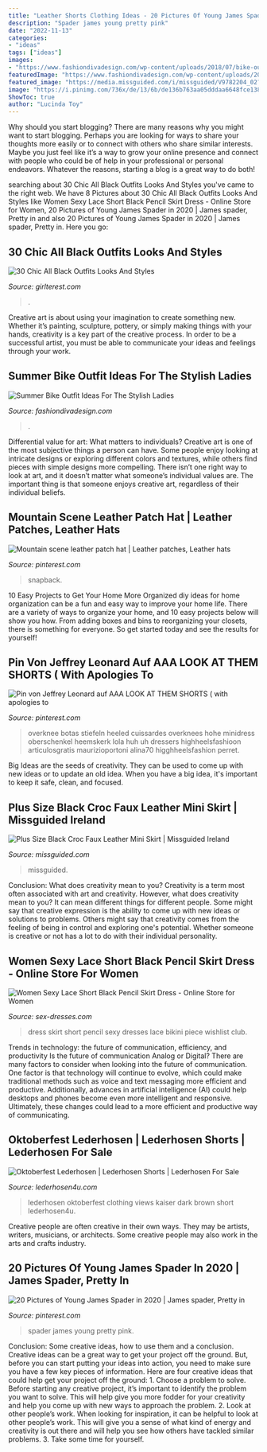 ```yaml
---
title: "Leather Shorts Clothing Ideas - 20 Pictures Of Young James Spader In 2020"
description: "Spader james young pretty pink"
date: "2022-11-13"
categories:
- "ideas"
tags: ["ideas"]
images:
- "https://www.fashiondivadesign.com/wp-content/uploads/2018/07/bike-outfits-5--920x1380.jpg"
featuredImage: "https://www.fashiondivadesign.com/wp-content/uploads/2018/07/bike-outfits-5--920x1380.jpg"
featured_image: "https://media.missguided.com/i/missguided/V9782204_02?fmt=jpeg&amp;fmt.jpeg.interlaced=true&amp;$product-page__main--2x$"
image: "https://i.pinimg.com/736x/de/13/6b/de136b763aa05dddaa6648fce1388d2a.jpg"
ShowToc: true
author: "Lucinda Toy"
---
```



Why should you start blogging?
There are many reasons why you might want to start blogging. Perhaps you are looking for ways to share your thoughts more easily or to connect with others who share similar interests. Maybe you just feel like it’s a way to grow your online presence and connect with people who could be of help in your professional or personal endeavors. Whatever the reasons, starting a blog is a great way to do both!

	

		
searching about 30 Chic All Black Outfits Looks And Styles you've came to the right web. We have 8 Pictures about 30 Chic All Black Outfits Looks And Styles like Women Sexy Lace Short Black Pencil Skirt Dress - Online Store for Women, 20 Pictures of Young James Spader in 2020 | James spader, Pretty in and also 20 Pictures of Young James Spader in 2020 | James spader, Pretty in. Here you go:
		
    
## 30 Chic All Black Outfits Looks And Styles

<img loading=lazy src="https://girlterest.com/wp-content/uploads/2017/06/black5.jpg" onerror="this.onerror=null;this.src='https://tse4.mm.bing.net/th?id=OIP.3tDmhz6AOzb9FcxwrDeL2wAAAA&amp;pid=15.1';" alt="30 Chic All Black Outfits Looks And Styles">

_Source: girlterest.com_

>. 

	

Creative art is about using your imagination to create something new. Whether it’s painting, sculpture, pottery, or simply making things with your hands, creativity is a key part of the creative process. In order to be a successful artist, you must be able to communicate your ideas and feelings through your work.

    
## Summer Bike Outfit Ideas For The Stylish Ladies

<img loading=lazy src="https://www.fashiondivadesign.com/wp-content/uploads/2018/07/bike-outfits-5--920x1380.jpg" onerror="this.onerror=null;this.src='https://tse2.mm.bing.net/th?id=OIP.NA-tq9MbVT2suECXJxPIHgHaLH&amp;pid=15.1';" alt="Summer Bike Outfit Ideas For The Stylish Ladies">

_Source: fashiondivadesign.com_

>. 

	

Differential value for art: What matters to individuals?
Creative art is one of the most subjective things a person can have. Some people enjoy looking at intricate designs or exploring different colors and textures, while others find pieces with simple designs more compelling. There isn’t one right way to look at art, and it doesn’t matter what someone’s individual values are. The important thing is that someone enjoys creative art, regardless of their individual beliefs.

    
## Mountain Scene Leather Patch Hat | Leather Patches, Leather Hats

<img loading=lazy src="https://i.pinimg.com/736x/6b/fd/81/6bfd81da2507a7ca4288093cc4569738.jpg" onerror="this.onerror=null;this.src='https://tse4.mm.bing.net/th?id=OIP.1Y7fr2U3Z1vYAQL6kxxESwHaJ3&amp;pid=15.1';" alt="Mountain scene leather patch hat | Leather patches, Leather hats">

_Source: pinterest.com_

>snapback. 

	

10 Easy Projects to Get Your Home More Organized
diy ideas for home organization can be a fun and easy way to improve your home life. There are a variety of ways to organize your home, and 10 easy projects below will show you how. From adding boxes and bins to reorganizing your closets, there is something for everyone. So get started today and see the results for yourself!

    
## Pin Von Jeffrey Leonard Auf AAA LOOK AT THEM SHORTS ( With Apologies To

<img loading=lazy src="https://i.pinimg.com/736x/09/32/a6/0932a6c474cffb57a789dbeb982590bb.jpg" onerror="this.onerror=null;this.src='https://tse3.mm.bing.net/th?id=OIP.ZIExyD59IcuS3JVg1YJOxwHaLH&amp;pid=15.1';" alt="Pin von Jeffrey Leonard auf AAA LOOK AT THEM SHORTS ( with apologies to">

_Source: pinterest.com_

>overknee botas stiefeln heeled cuissardes overknees hohe minidress oberschenkel heemskerk lola huh uh dressers highheelsfashioon articulosgratis maurizioportoni alina70 higghheelsfashion perret. 

	

Big Ideas are the seeds of creativity. They can be used to come up with new ideas or to update an old idea. When you have a big idea, it's important to keep it safe, clean, and focused.

    
## Plus Size Black Croc Faux Leather Mini Skirt | Missguided Ireland

<img loading=lazy src="https://media.missguided.com/i/missguided/V9782204_02?fmt=jpeg&amp;fmt.jpeg.interlaced=true&amp;$product-page__main--2x$" onerror="this.onerror=null;this.src='https://tse3.mm.bing.net/th?id=OIP.DQdciUhTOrZhbFu3JINEbQHaKu&amp;pid=15.1';" alt="Plus Size Black Croc Faux Leather Mini Skirt | Missguided Ireland">

_Source: missguided.com_

>missguided. 

	

Conclusion: What does creativity mean to you?
Creativity is a term most often associated with art and creativity. However, what does creativity mean to you? It can mean different things for different people. Some might say that creative expression is the ability to come up with new ideas or solutions to problems. Others might say that creativity comes from the feeling of being in control and exploring one's potential. Whether someone is creative or not has a lot to do with their individual personality.

    
## Women Sexy Lace Short Black Pencil Skirt Dress - Online Store For Women

<img loading=lazy src="http://www.sex-dresses.com/wp-content/uploads/2016/04/Women-Sexy-Lace-Short-Black-Pencil-Skirt-Dress-.jpg" onerror="this.onerror=null;this.src='https://tse4.mm.bing.net/th?id=OIP.-x1aWFXTP4enKqkT15tDeQHaLG&amp;pid=15.1';" alt="Women Sexy Lace Short Black Pencil Skirt Dress - Online Store for Women">

_Source: sex-dresses.com_

>dress skirt short pencil sexy dresses lace bikini piece wishlist club. 

	

Trends in technology: the future of communication, efficiency, and productivity
Is the future of communication Analog or Digital? 
There are many factors to consider when looking into the future of communication. One factor is that technology will continue to evolve, which could make traditional methods such as voice and text messaging more efficient and productive. Additionally, advances in artificial intelligence (AI) could help desktops and phones become even more intelligent and responsive. Ultimately, these changes could lead to a more efficient and productive way of communicating.

    
## Oktoberfest Lederhosen | Lederhosen Shorts | Lederhosen For Sale

<img loading=lazy src="https://lederhosen4u.com/media/catalog/product/cache/1/image/9df78eab33525d08d6e5fb8d27136e95/l/e/lederhosen4u_lederhosen_short_metall_1.jpg" onerror="this.onerror=null;this.src='https://tse1.mm.bing.net/th?id=OIP.mQp8Vixng4aDCI3e7A-hpwHaLH&amp;pid=15.1';" alt="Oktoberfest Lederhosen | Lederhosen Shorts | Lederhosen For Sale">

_Source: lederhosen4u.com_

>lederhosen oktoberfest clothing views kaiser dark brown short lederhosen4u. 

	

Creative people are often creative in their own ways. They may be artists, writers, musicians, or architects. Some creative people may also work in the arts and crafts industry.

    
## 20 Pictures Of Young James Spader In 2020 | James Spader, Pretty In

<img loading=lazy src="https://i.pinimg.com/736x/de/13/6b/de136b763aa05dddaa6648fce1388d2a.jpg" onerror="this.onerror=null;this.src='https://tse4.mm.bing.net/th?id=OIP.AEbMUpBuG1K27DI2vkdz8gHaJ4&amp;pid=15.1';" alt="20 Pictures of Young James Spader in 2020 | James spader, Pretty in">

_Source: pinterest.com_

>spader james young pretty pink. 

	

Conclusion: Some creative ideas, how to use them and a conclusion.
Creative ideas can be a great way to get your project off the ground. But, before you can start putting your ideas into action, you need to make sure you have a few key pieces of information. Here are four creative ideas that could help get your project off the ground: 1. Choose a problem to solve. Before starting any creative project, it’s important to identify the problem you want to solve. This will help give you more fodder for your creativity and help you come up with new ways to approach the problem. 2. Look at other people’s work. When looking for inspiration, it can be helpful to look at other people’s work. This will give you a sense of what kind of energy and creativity is out there and will help you see how others have tackled similar problems. 3. Take some time for yourself.

